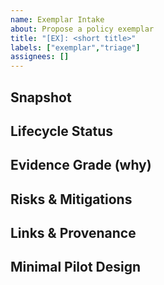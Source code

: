 ```yaml
---
name: Exemplar Intake
about: Propose a policy exemplar
title: "[EX]: <short title>"
labels: ["exemplar","triage"]
assignees: []
---
```

## Snapshot
## Lifecycle Status
## Evidence Grade (why)
## Risks & Mitigations
## Links & Provenance
## Minimal Pilot Design
